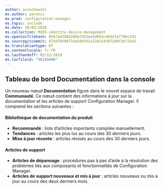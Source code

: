 ```yaml
---
author: aczechowski
ms.author: aaroncz
ms.prod: configuration-manager
ms.topic: include
ms.date: 10/03/2018
ms.collection: M365-identity-device-management
ms.openlocfilehash: 05b7a43d8d28de2562ae2d054c4664fa770bc391
ms.sourcegitcommit: 874d78f08714a509f61c52b154387268f5b73242
ms.translationtype: HT
ms.contentlocale: fr-FR
ms.lasthandoff: 02/12/2019
ms.locfileid: "56143498"
---
```

## <a name="bkmk_doc-dashboard"></a> Tableau de bord Documentation dans la console
<!--1357546-->

Un nouveau nœud **Documentation** figure dans le nouvel espace de travail **Communauté**. Ce nœud contient des informations à jour sur la documentation et les articles de support Configuration Manager. Il comprend les sections suivantes :  

#### <a name="product-documentation-library"></a>Bibliothèque de documentation du produit
- **Recommandé** : liste d’articles importants compilée manuellement.
- **Tendances** : articles les plus lus au cours des 30 derniers jours.
- **Mise à jour récente** : articles révisés au cours des 30 derniers jours.

#### <a name="support-articles"></a>Articles de support
- **Articles de dépannage** : procédures pas à pas d’aide à la résolution des problèmes liés aux composants et fonctionnalités de Configuration Manager.
- **Articles de support nouveaux et mis à jour** : articles nouveaux ou mis à jour au cours des deux derniers mois.


